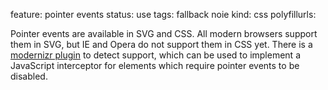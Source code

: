feature: pointer events
status: use
tags: fallback noie
kind: css
polyfillurls:

Pointer events are available in SVG and CSS. All modern browsers support them in SVG, but IE and Opera do not support them in CSS yet. There is a [modernizr plugin](https://github.com/Modernizr/Modernizr/feature-detects/pointerevents.js) to detect support, which can be used to implement a JavaScript interceptor for elements which require pointer events to be disabled.
